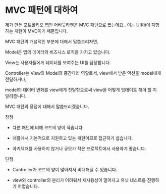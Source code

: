 MVC 패턴에 대하여
=====================

제가 만든 포트폴리오 앱인 어바웃라멘은 MVC 패턴으로 짰는데요.. 이는 UIKit이 지향하는 패턴이 MVC이기 때문입니다.   

MVC 패턴의 개념적인 부분에 대해서 말씀드리자면,   

Model은 앱의 데이터와 비즈니스 로직을 가지고 있습니다.

View는 사용자들에게 데이터를 보여주는 UI를 담당합니다.   

Controller는 View와 Model의 중간다리 역할로서, view에서 받은 액션을 model에게 전달하거나, 

model의 데이터 변화를 view에게 전달함으로써 view을 어떻게 업데이트 해야 할 지 알려줍니다.   

MVC 패턴의 장점에 대해서 말씀드리겠습니다.

장점   

- 다른 패턴에 비해 코드의 양이 적습니다.    

- 애플에서 기본적으로 지원하고 있는 패턴이므로 접근하기 쉽습니다. 

- 아키텍쳐를 사용하지 않거나 규모가 작은 프로젝트에서 사용하기 좋습니다.

단점  

- Controller가 코드의 양이 많아져서 비대해질 수 있습니다.

- view와 controller의 분리가 어려워서 재사용성이 떨어지고 유닛 테스트를 진행하기 어렵습니다. 
